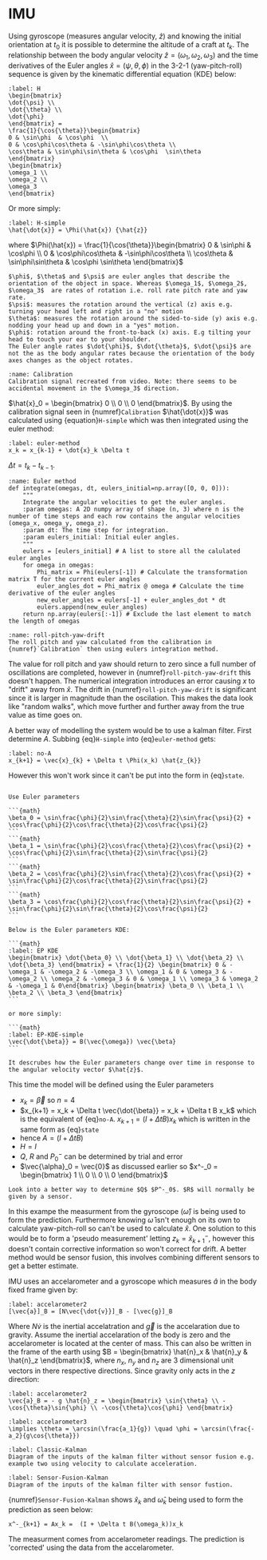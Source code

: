 # IMU

Using gyroscope (measures angular velocity, $\hat{z}$) and knowing the initial orientation at $t_0$ it is possible to determine the altitude of a craft at $t_k$. The relationship between the body angular velocity $\hat{z} = (\omega_1, \omega_2, \omega_3)$ and the time derivatives of the Euler angles $\hat{x} = (\psi, \theta, \phi)$ in the 3-2-1 (yaw-pitch-roll) sequence is given by the kinematic differential equation (KDE) below:

```{math}
:label: H
\begin{bmatrix}
\dot{\psi} \\
\dot{\theta} \\
\dot{\phi}
\end{bmatrix} =
\frac{1}{\cos{\theta}}\begin{bmatrix}
0 & \sin\phi  & \cos\phi  \\
0 & \cos\phi\cos\theta & -\sin\phi\cos\theta \\
\cos\theta & \sin\phi\sin\theta & \cos\phi  \sin\theta
\end{bmatrix}
\begin{bmatrix}
\omega_1 \\
\omega_2 \\
\omega_3
\end{bmatrix}
```

Or more simply:

```{math}
:label: H-simple
\hat{\dot{x}} = \Phi(\hat{x}) {\hat{z}}
```

where $\Phi(\hat{x}) = \frac{1}{\cos{\theta}}\begin{bmatrix}
0 & \sin\phi  & \cos\phi  \\
0 & \cos\phi\cos\theta & -\sin\phi\cos\theta \\
\cos\theta & \sin\phi\sin\theta & \cos\phi  \sin\theta
\end{bmatrix}$ 

```{note}
$\phi$, $\theta$ and $\psi$ are euler angles that describe the orientation of the object in space. Whereas $\omega_1$, $\omega_2$, $\omega_3$  are rates of rotation i.e. roll rate pitch rate and yaw rate.
$\psi$: measures the rotation around the vertical (z) axis e.g. turning your head left and right in a "no" motion
$\theta$: measures the rotation around the sided-to-side (y) axis e.g. nodding your head up and down in a "yes" motion.
$\phi$: rotation around the front-to-back (x) axis. E.g tilting your head to touch your ear to your shoulder. 
The Euler angle rates $\dot{\phi}$, $\dot{\theta}$, $\dot{\psi}$ are not the as the body angular rates because the orientation of the body axes changes as the object rotates. 
```

```{figure} image-25.png
:name: Calibration
Calibration signal recreated from video. Note: there seems to be accidental movement in the $\omega_3$ direction.
```

$\hat{x}_0 = \begin{bmatrix} 0 \\ 0 \\ 0 \end{bmatrix}$. By using the calibration signal seen in {numref}`Calibration` $\hat{\dot{x}}$ was calculated using {equation}`H-simple` which was then integrated using the euler method:

```{math}
:label: euler-method
x_k = x_{k-1} + \dot{x}_k \Delta t
```
$\Delta t = t_k - t_{k-1}$.

```{code-block} python
:name: Euler method
def integrate(omegas, dt, eulers_initial=np.array([0, 0, 0])):
    """
    Integrate the angular velocities to get the euler angles.
    :param omegas: A 2D numpy array of shape (n, 3) where n is the number of time steps and each row contains the angular velocities (omega_x, omega_y, omega_z).
    :param dt: The time step for integration.
    :param eulers_initial: Initial euler angles.
    """
    eulers = [eulers_initial] # A list to store all the calulated euler angles
    for omega in omegas:
        Phi_matrix = Phi(eulers[-1]) # Calculate the transformation matrix T for the current euler angles
        euler_angles_dot = Phi_matrix @ omega # Calculate the time derivative of the euler angles
        new_euler_angles = eulers[-1] + euler_angles_dot * dt 
        eulers.append(new_euler_angles)
    return np.array(eulers[:-1]) # Exclude the last element to match the length of omegas
```

```{figure} image-26.png
:name: roll-pitch-yaw-drift
The roll pitch and yaw calculated from the calibration in {numref}`Calibration` then using eulers integration method.
```

The value for roll pitch and yaw should return to zero since a full number of oscillations are completed, however in {numref}`roll-pitch-yaw-drift` this doesn't happen. The numerical integration introduces an error causing ${x}$ to "drift" away from $\hat{x}$. The drift in {numref}`roll-pitch-yaw-drift` is significant since it is larger in magnitude than the oscilation. This makes the data look like "random walks", which move further and further away from the true value as time goes on.

A better way of modelling the system would be to use a kalman filter. First determine $A$. Subbing {eq}`H-simple` into {eq}`euler-method` gets:

```{math}
:label: no-A
x_{k+1} = \vec{x}_{k} + \Delta t \Phi(x_k) \hat{z_{k}} 
```

However this won't work since it can't be put into the form in {eq}`state`.

````{tip}

Use Euler parameters

```{math}
\beta_0 = \sin\frac{\phi}{2}\sin\frac{\theta}{2}\sin\frac{\psi}{2} + \cos\frac{\phi}{2}\cos\frac{\theta}{2}\cos\frac{\psi}{2}
```
```{math}
\beta_1 = \sin\frac{\phi}{2}\cos\frac{\theta}{2}\cos\frac{\psi}{2} + \cos\frac{\phi}{2}\sin\frac{\theta}{2}\sin\frac{\psi}{2}
```
```{math}
\beta_2 = \cos\frac{\phi}{2}\sin\frac{\theta}{2}\cos\frac{\psi}{2} + \sin\frac{\phi}{2}\cos\frac{\theta}{2}\sin\frac{\psi}{2}
```
```{math}
\beta_3 = \cos\frac{\phi}{2}\cos\frac{\theta}{2}\sin\frac{\psi}{2} + \sin\frac{\phi}{2}\sin\frac{\theta}{2}\cos\frac{\psi}{2}
```

Below is the Euler parameters KDE:

```{math}
:label: EP KDE
\begin{bmatrix} \dot{\beta_0} \\ \dot{\beta_1} \\ \dot{\beta_2} \\ \dot{\beta_3} \end{bmatrix} = \frac{1}{2} \begin{bmatrix} 0 & -\omega_1 & -\omega_2 & -\omega_3 \\ \omega_1 & 0 & \omega_3 & -\omega_2 \\ \omega_2 & -\omega_3 & 0 & \omega_1 \\ \omega_3 & \omega_2 & -\omega_1 & 0\end{bmatrix} \begin{bmatrix} \beta_0 \\ \beta_1 \\ \beta_2 \\ \beta_3 \end{bmatrix}
```

or more simply:

```{math}
:label: EP-KDE-simple
\vec{\dot{\beta}} = B(\vec{\omega}) \vec{\beta}
```

It descrubes how the Euler parameters change over time in response to the angular velocity vector $\hat{z}$. 
````

This time the model will be defined using the Euler parameters
- $x_k = \vec{\beta}$ so $n=4$
- $x_{k+1} = x_k + \Delta t \vec{\dot{\beta}} = x_k + \Delta t B x_k$ which is the equivalent of {eq}`no-A`. $x_{k+1} = (I + \Delta t B)x_k$ which is written in the same form as {eq}`state`
-  hence $A = (I + \Delta t B)$
- $H = I$
- $Q$, $R$ and $P^-_0$ can be determined by trial and error
- $\vec{\alpha}_0 = \vec{0}$ as discussed earlier so $x^-_0 = \begin{bmatrix} 1 \\ 0 \\ 0 \\ 0 \end{bmatrix}$

```{admonition} Research Idea
Look into a better way to determine $Q$ $P^-_0$. $R$ will normally be given by a sensor.
```

In this exampe the measurment from the gyroscope ($\hat\omega$) is being used to form the prediction. Furthermore knowing $\hat\omega$ isn't enough on its own to calculate yaw-pitch-roll so can't be used to calculate $\hat x$.  One solution to this would be to form a 'pseudo measurement' letting $z_k = \hat{x}^-_{k+1}$, however this doesn't contain corrective information so won't correct for drift. A better method would be sensor fusion, this involves combining different sensors to get a better estimate. 

IMU uses an accelarometer and a gyroscope which measures $\hat{a}$ in the body fixed frame given by:
```{math}
:label: accelarometer2
[\vec{a}]_B = [N\vec{\dot{v}}]_B - [\vec{g}]_B
```
Where $N\dot{v}$ is the inertial accelatration and $\vec{g}$ is the accelaration due to gravity. Assume the inertial accelaration of the body is zero and the accelarometer is located at the center of mass. This can also be written in the frame of the earth using $B = \begin{bmatrix} \hat{n}_x & \hat{n}_y & \hat{n}_z \end{bmatrix}$, where $n_x$, $n_y$ and $n_z$ are 3 dimensional unit vectors in there respective directions. Since gravity only acts in the $z$ direction:

```{math}
:label: accelarometer2
\vec{a}_B = - g \hat{n}_z = \begin{bmatrix} \sin{\theta} \\ -\cos{\theta}\sin{\phi} \\ -\cos{\theta}\cos{\phi} \end{bmatrix}
```
```{math}
:label: accelarometer3
\implies \theta = \arcsin(\frac{a_1}{g}) \quad \phi = \arcsin(\frac{-a_2}{g\cos{\theta}})
```

```{figure} image-27.png
:label: Classic-Kalman
Diagram of the inputs of the kalman filter without sensor fusion e.g. example two using velocity to calculate acceleration.
```

```{figure} image-28.png
:label: Sensor-Fusion-Kalman
Diagram of the inputs of the kalman filter with sensor fustion.
```

{numref}`Sensor-Fusion-Kalman` shows $\hat{x}_k$ and $\hat{\omega}_k$ being used to form the prediction as seen below:

```{math}
x^-_{k+1} = Ax_k =  (I + \Delta t B(\omega_k))x_k
```

The measurment comes from accelarometer readings. The prediction is 'corrected' using the data from the accelarometer.

